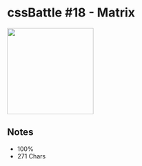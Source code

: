 # cssBattle #18 - Matrix

<img src="https://cssbattle.dev/targets/20@2x.png" width="200">

## Notes

- 100%
- 271 Chars

